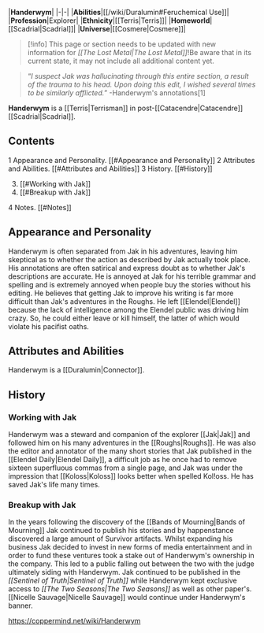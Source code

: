 |**Handerwym**|
|-|-|
|**Abilities**|[[/wiki/Duralumin#Feruchemical Use]]|
|**Profession**|Explorer|
|**Ethnicity**|[[Terris\|Terris]]|
|**Homeworld**|[[Scadrial\|Scadrial]]|
|**Universe**|[[Cosmere\|Cosmere]]|

> [!info] This page or section needs to be updated with new information for *[[The Lost Metal\|The Lost Metal]]*!Be aware that in its current state, it may not include all additional content yet.

>“*I suspect Jak was hallucinating through this entire section, a result of the trauma to his head. Upon doing this edit, I wished several times to be similarly afflicted.*”
\-Handerwym's annotations[1]


**Handerwym** is a [[Terris\|Terrisman]] in post-[[Catacendre\|Catacendre]] [[Scadrial\|Scadrial]].

## Contents

1 Appearance and Personality. [[#Appearance and Personality]] 
2 Attributes and Abilities. [[#Attributes and Abilities]] 
3 History. [[#History]] 

3. [[#Working with Jak]] 
3. [[#Breakup with Jak]] 


4 Notes. [[#Notes]] 


## Appearance and Personality
Handerwym is often separated from Jak in his adventures, leaving him skeptical as to whether the action as described by Jak actually took place. His annotations are often satirical and express doubt as to whether Jak's descriptions are accurate. He is annoyed at Jak for his terrible grammar and spelling and is extremely annoyed when people buy the stories without his editing. He believes that getting Jak to improve his writing is far more difficult than Jak's adventures in the Roughs. He left [[Elendel\|Elendel]] because the lack of intelligence among the Elendel public was driving him crazy. So, he could either leave or kill himself, the latter of which would violate his pacifist oaths.

## Attributes and Abilities
Handerwym is a [[Duralumin\|Connector]].

## History
### Working with Jak
Handerwym was a steward and companion of the explorer [[Jak\|Jak]] and followed him on his many adventures in the [[Roughs\|Roughs]]. He was also the editor and annotator of the many short stories that Jak published in the [[Elendel Daily\|Elendel Daily]], a difficult job as he once had to remove sixteen superfluous commas from a single page, and Jak was under the impression that [[Koloss\|Koloss]] looks better when spelled Kol!oss. He has saved Jak's life many times.

### Breakup with Jak
In the years following the discovery of the [[Bands of Mourning\|Bands of Mourning]] Jak continued to publish his stories and by happenstance discovered a large amount of Survivor artifacts. Whilst expanding his business Jak decided to invest in new forms of media entertainment and in order to fund these ventures took a stake out of Handerwym's ownership in the company. This led to a public falling out between the two with the judge ultimately siding with Handerwym. Jak continued to be published in the *[[Sentinel of Truth\|Sentinel of Truth]]* while Handerwym kept exclusive access to *[[The Two Seasons\|The Two Seasons]]* as well as other paper's. [[Nicelle Sauvage\|Nicelle Sauvage]] would continue under Handerwym's banner.



https://coppermind.net/wiki/Handerwym